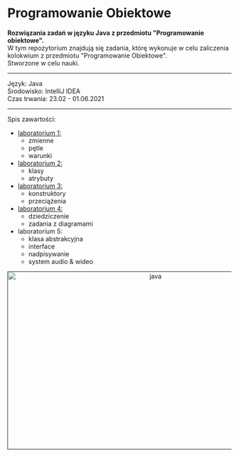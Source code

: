 # Programowanie Obiektowe
__Rozwiązania zadań w języku Java z przedmiotu "Programowanie obiektowe".__  
W tym repozytorium znajdują się zadania, którę wykonuje w celu zaliczenia kolokwium z przedmiotu "Programowanie Obiektowe".  
Stworzone w celu nauki.
***
Język: Java  
Środowisko: IntelliJ IDEA  
Czas trwania: 23.02 - 01.06.2021  
***

Spis zawartości:
* [laboratorium 1:](https://github.com/jkrotoszynska/programowanieObiektowe/tree/master/lab01)
  * zmienne
  * pętle
  * warunki
* [laboratorium 2:](https://github.com/jkrotoszynska/programowanieObiektowe/tree/master/lab02)
  * klasy
  * atrybuty
* [laboratorium 3:](https://github.com/jkrotoszynska/programowanieObiektowe/tree/master/lab03)
  * konstruktory
  * przeciążenia
* [laboratorium 4:](https://github.com/jkrotoszynska/programowanieObiektowe/tree/master/lab04)
  * dziedziczenie
  * zadania z diagramami
* laboratorium 5:
  * klasa abstrakcyjna
  * interface
  * nadpisywanie
  * system audio & wideo

<p align="center">
   <a href="" target="_blank"> <img src="https://static.antyweb.pl/wp-content/uploads/2016/01/java-logo.jpg" alt="java" width="650" height="400"/> </a>  
      </p>

